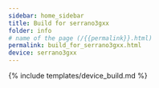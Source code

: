 ```yaml
---
sidebar: home_sidebar
title: Build for serrano3gxx
folder: info
# name of the page (/{{permalink}}.html)
permalink: build_for_serrano3gxx.html
device: serrano3gxx
---
```

{% include templates/device_build.md %}
